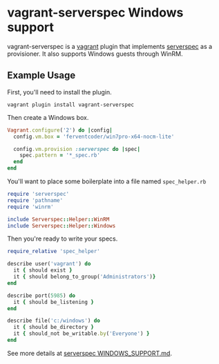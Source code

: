 # vagrant-serverspec Windows support

vagrant-serverspec is a [vagrant](http://vagrantup.com) plugin that implements
[serverspec](http://serverspec.org) as a provisioner.
It also supports Windows guests through WinRM.

## Example Usage

First, you'll need to install the plugin.

```shell
vagrant plugin install vagrant-serverspec
```

Then create a Windows box.

```ruby
Vagrant.configure('2') do |config|
  config.vm.box = 'ferventcoder/win7pro-x64-nocm-lite'

  config.vm.provision :serverspec do |spec|
    spec.pattern = '*_spec.rb'
  end
end
```

You'll want to place some boilerplate into a file named `spec_helper.rb`

```ruby
require 'serverspec'
require 'pathname'
require 'winrm'

include Serverspec::Helper::WinRM
include Serverspec::Helper::Windows
```

Then you're ready to write your specs.

```ruby
require_relative 'spec_helper'

describe user('vagrant') do
  it { should exist }
  it { should belong_to_group('Administrators')}
end

describe port(5985) do
  it { should be_listening }
end

describe file('c:/windows') do
  it { should be_directory }
  it { should_not be_writable.by('Everyone') }
end
```

See more details at [serverspec WINDOWS_SUPPORT.md](https://github.com/serverspec/serverspec/blob/093cd1a0ca61325e1d54578118f8b30523aae2c1/WINDOWS_SUPPORT.md).
